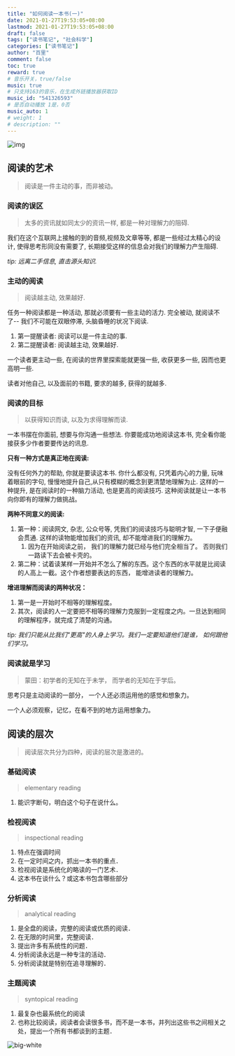 ```yaml
---
title: "如何阅读一本书(一)"
date: 2021-01-27T19:53:05+08:00
lastmod: 2021-01-27T19:53:05+08:00
draft: false
tags: ["读书笔记", "社会科学"]
categories: ["读书笔记"]
author: "百里"
comment: false
toc: true
reward: true
# 音乐开关，true/false
music: true
# 只支持163的音乐，在生成外链播放器获取ID
music_id: "541326593"
# 是否自动播放 1是，0否
music_auto: 1
# weight: 1
# description: ""
---
```


![img](https://img.sgfoot.com/b/how-book.png?imageslim)

## 阅读的艺术

> 阅读是一件主动的事，而非被动。

### 阅读的误区

> 太多的资讯就如同太少的资讯一样, 都是一种对理解力的阻碍.

我们在这个互联网上接触的到的音频,视频及文章等等, 都是一些经过太精心的设计, 使得思考形同没有需要了, 长期接受这样的信息会对我们的理解力产生阻碍. 

*tip: 远离二手信息, 直击源头知识.*



### 主动的阅读

> 阅读越主动, 效果越好.

任务一种阅读都是一种活动, 那就必须要有一些主动的活力. 完全被动, 就阅读不了-- 我们不可能在双眼停滞, 头脑昏睡的状况下阅读.

1. 第一提醒读者: 阅读可以是一件主动的事.
2. 第二提醒读者: 阅读越主动, 效果越好.

一个读者更主动一些, 在阅读的世界里探索能就更强一些, 收获更多一些, 因而也更高明一些. 

读者对他自己, 以及面前的书籍, 要求的越多, 获得的就越多.


### 阅读的目标

> 以获得知识而读, 以及为求得理解而读.

一本书摆在你面前, 想要与你沟通一些想法. 你要能成功地阅读这本书, 完全看你能接获多少作者要要传达的讯息.

**只有一种方式是真正地在阅读:** 

没有任何外力的帮助, 你就是要读这本书. 你什么都没有, 只凭着内心的力量, 玩味着眼前的字句, 慢慢地提升自己,从只有模糊的概念到更清楚地理解为止. 这样的一种提升, 是在阅读时的一种脑力活动, 也是更高的阅读技巧. 这种阅读就是让一本书向你即有的理解力做挑战。

**两种不同意义的阅读:** 

1. 第一种：阅读网文, 杂志, 公众号等, 凭我们的阅读技巧与聪明才智, 一下子便融会贯通. 这样的读物能增加我们的资讯, 却不能增进我们的理解力。
   1. 因为在开始阅读之前， 我们的理解力就已经与他们完全相当了。 否则我们一路读下去会被卡壳的。 
2. 第二种：试着读某样一开始并不怎么了解的东西。这个东西的水平就是比阅读的人高上一截。这个作者想要表达的东西， 能增进读者的理解力。

**增进理解而阅读的两种状况：**

1. 第一是一开始时不相等的理解程度。
2. 其次，阅读的人一定要把不相等的理解力克服到一定程度之内。一旦达到相同的理解程序，就完成了清楚的沟通。

*tip: 我们只能从比我们"更高"的人身上学习。我们一定要知道他们是谁， 如何跟他们学习。*



### 阅读就是学习

> 蒙田：初学者的无知在于未学， 而学者的无知在于学后。

思考只是主动阅读的一部分， 一个人还必须运用他的感觉和想象力。

一个人必须观察，记忆，在看不到的地方运用想象力。



## 阅读的层次

> 阅读层次共分为四种，阅读的层次是激进的。

### 基础阅读

> elementary reading

1. 能识字断句，明白这个句子在说什么。

### 检视阅读

> inspectional reading

1. 特点在强调时间
2. 在一定时间之内，抓出一本书的重点．
3. 检视阅读是系统化的略读的一门艺术．
4. 这本书在谈什么？或这本书包含哪些部分

### 分析阅读

> analytical reading

1. 是全盘的阅读，完整的阅读或优质的阅读．
2. 在无限的时间里，完整阅读．
3. 提出许多有系统性的问题．
4. 分析阅读永远是一种专注的活动．
5. 分析阅读就是特别在追寻理解的．

### 主题阅读

> syntopical reading

1. 最复杂也最系统化的阅读
2. 也称比较阅读，阅读者会读很多书，而不是一本书，并列出这些书之间相关之处，提出一个所有书都谈到的主题．




![big-white](https://img.sgfoot.com/b/20210122112114.png?imageslim)